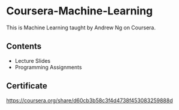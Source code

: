 # Coursera-Machine-Learning
This is Machine Learning taught by Andrew Ng on Coursera.

## Contents
* Lecture Slides 
* Programming Assignments

## Certificate
https://coursera.org/share/d60cb3b58c3f4d4738f453083259888d 
